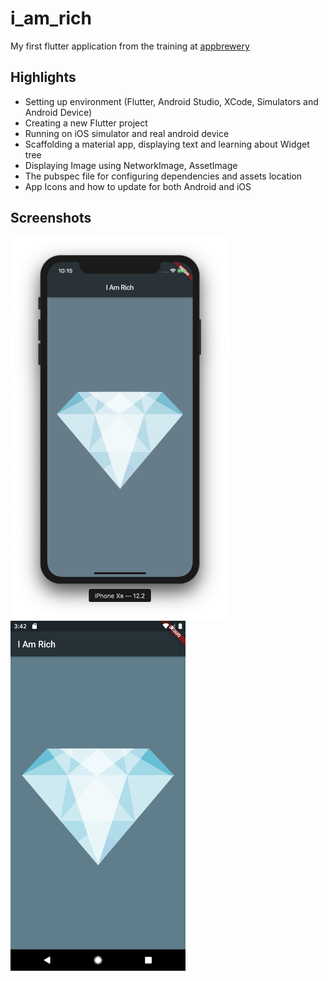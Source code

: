 # i_am_rich

My first flutter application from the training at [appbrewery](https://www.appbrewery.co/p/flutter-development-bootcamp-with-dart)

Highlights
----

+ Setting up environment (Flutter, Android Studio, XCode, Simulators and Android Device)
+ Creating a new Flutter project
+ Running on iOS simulator and real android device
+ Scaffolding a material app, displaying text and learning about Widget tree
+ Displaying Image using NetworkImage, AssetImage
+ The pubspec file for configuring dependencies and assets location
+ App Icons and how to update for both Android and iOS


Screenshots
-----
<img src='screenshots/iphone.png' width='350'><img src='screenshots/android.png' width='280'>
